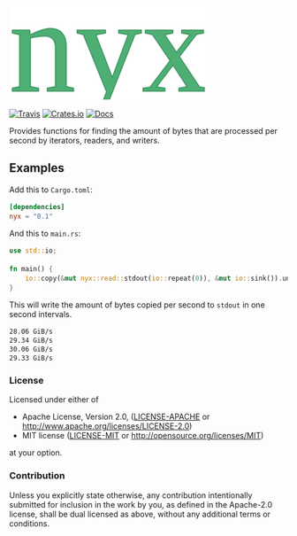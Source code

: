 ![nyx](nyx.svg)

[![Travis](https://travis-ci.org/evenorog/nyx.svg?branch=master)](https://travis-ci.org/evenorog/nyx)
[![Crates.io](https://img.shields.io/crates/v/nyx.svg)](https://crates.io/crates/nyx)
[![Docs](https://docs.rs/nyx/badge.svg)](https://docs.rs/nyx)

Provides functions for finding the amount of bytes that are processed per second
by iterators, readers, and writers.

## Examples

Add this to `Cargo.toml`:

```toml
[dependencies]
nyx = "0.1"
```

And this to `main.rs`:

```rust
use std::io;

fn main() {
    io::copy(&mut nyx::read::stdout(io::repeat(0)), &mut io::sink()).unwrap();
}
```

This will write the amount of bytes copied per second to `stdout` in one second intervals.

```
28.06 GiB/s
29.34 GiB/s
30.06 GiB/s
29.33 GiB/s
```

### License

Licensed under either of

 * Apache License, Version 2.0, ([LICENSE-APACHE](LICENSE-APACHE) or http://www.apache.org/licenses/LICENSE-2.0)
 * MIT license ([LICENSE-MIT](LICENSE-MIT) or http://opensource.org/licenses/MIT)

at your option.

### Contribution

Unless you explicitly state otherwise, any contribution intentionally submitted
for inclusion in the work by you, as defined in the Apache-2.0 license, shall be dual licensed as above, without any
additional terms or conditions.
